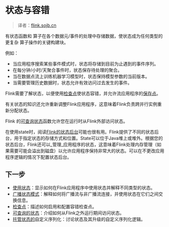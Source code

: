 

# 状态与容错

> 译者：[flink.sojb.cn](https://flink.sojb.cn/)


有状态函数和 算子在各个数据元/事件的处理中存储数据，使状态成为任何类型的更复杂 算子操作的关键构建块。

例如：

*   当应用程序搜索某些事件模式时，状态将存储到目前为止遇到的事件序列。
*   在每分钟/小时/天聚合事件时，状态保存待处理的聚合。
*   当在数据点流上训练机器学习模型时，状态保持模型参数的当前版本。
*   当需要管理历史数据时，状态允许有效访问过去发生的事件。

Flink需要了解状态，以便使用[检查点](checkpointing.html)使状态容错，并允许流应用程序的[保存点](https://flink.sojb.cn/ops/state/savepoints.html)。

有关状态的知识还允许重新调整Flink应用程序，这意味着Flink负责跨并行实例重新分配状态。

Flink 的[可查询状态](queryable_state.html)函数允许您在运行时从Flink外部访问状态。

在使用state时，阅读[Flink的状态后台](https://flink.sojb.cn/ops/state/state_backends.html)可能也很有用。Flink提供了不同的状态后台，用于指定状态的存储方式和位置。State可以位于Java堆上或堆外。根据您的状态后台，Flink还可以_管理_应用程序的状态，这意味着Flink处理内存管理（如果需要可能会溢出到磁盘）以允许应用程序保持非常大的状态。可以在不更改应用程序逻辑的情况下配置状态后台。

## 下一步

*   [使用状态](state.html)：显示如何在Flink应用程序中使用状态并解释不同类型的状态。
*   [广播状态模式](broadcast_state.html)：解释如何将广播流与非广播流连接，并使用状态在它们之间交换信息。
*   [检查点](checkpointing.html)：描述如何启用和配置容错检查点。
*   [可查询的状态](queryable_state.html)：介绍如何从Flink之外运行期间访问状态。
*   [托管状态的](custom_serialization.html)自定义序列化：讨论状态及其升级的自定义序列化逻辑。


